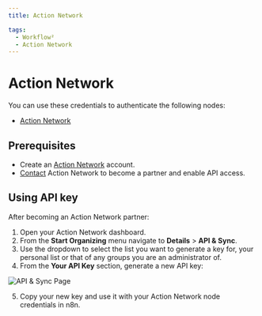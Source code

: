 ```yaml
---
title: Action Network

tags:
  - Workflow²
  - Action Network
---
```

# Action Network

You can use these credentials to authenticate the following nodes:

- [Action Network](/workflow/integrations/nodes/n8n-nodes-base.actionNetwork/)

## Prerequisites

- Create an [Action Network](https://actionnetwork.org/) account.
- [Contact](https://actionnetwork.org/contact) Action Network to become a partner and enable API access.

## Using API key

After becoming an Action Network partner:

1. Open your Action Network dashboard.
2. From the **Start Organizing** menu navigate to **Details** > **API & Sync**.
3. Use the dropdown to select the list you want to generate a key for, your personal list or that of any groups you are an administrator of.
4. From the **Your API Key** section, generate a new API key:

![API & Sync Page](/_images/integrations/credentials/actionnetwork/action_network_api_key.png)

5. Copy your new key and use it with your Action Network node credentials in n8n.
